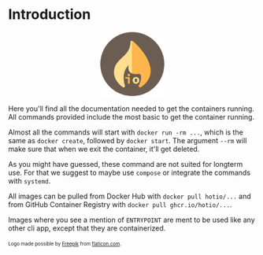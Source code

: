 # Introduction

<p align="center""><img src="/img/logo.png" alt="Logo" height="130" width="130"></p>

Here you'll find all the documentation needed to get the containers running. All commands provided include the most basic to get the container running.

Almost all the commands will start with `docker run -rm ...`, which is the same as `docker create`, followed by `docker start`. The argument `--rm` will make sure that when we exit the container, it'll get deleted.

As you might have guessed, these command are not suited for longterm use. For that we suggest to maybe use `compose` or integrate the commands with `systemd`.

All images can be pulled from Docker Hub with `docker pull hotio/...` and from GitHub Container Registry with `docker pull ghcr.io/hotio/...`.

Images where you see a mention of `ENTRYPOINT` are ment to be used like any other cli app, except that they are containerized.


<sub><sup>Logo made possible by [Freepik](https://www.flaticon.com/authors/freepik) from [flaticon.com](https://www.flaticon.com).</sup></sub>
